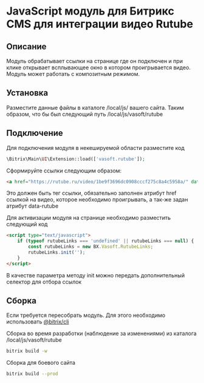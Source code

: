# JavaScript модуль для Битрикс CMS для интеграции видео Rutube

## Описание
Модуль обрабатывает ссылки на странице где он подключен и при клике открывает всплывающее окно в котором проигрывается видео. Модуль может работать с композитным режимом.

## Установка

Разместите данные файлы в каталоге /local/js/ вашего сайта. Таким образом, что бы был следующий путь /local/js/vasoft/rutube

## Подключение

Для подключения модуля в некешируемой области разместите код 
```php
\Bitrix\Main\UI\Extension::load(['vasoft.rutube']);
```

Сформируйте ссылки следующим образом:
```html
<a href="https://rutube.ru/video/1be9f3696dc0908cccf275c8a4c5958a/" data-rutube target="_blank">Просмотр видео</a>
```

Это должен быть тег ссылки, обязательно заполнен атрибут href ссылкой на видео, которое необходимо проигрывать, а так-же задан атрибут data-rutube

Для активизации модуля на странице необходимо разместить следующий код
```html
<script type="text/javascript">
    if (typeof rutubeLinks === 'undefined' || rutubeLinks === null) {
        const rutubeLinks = new BX.Vasoft.RutubeLinks;
        rutubeLinks.init('');
    }
</script>
```
В качестве параметра методу init можно передать дополнительный селектор для отбора ссылок

## Сборка

Если требуется пересобрать модуль. Для этого необходимо использовать [@bitrix/cli](https://dev.1c-bitrix.ru/learning/course/index.php?COURSE_ID=43&LESSON_ID=12435&LESSON_PATH=3913.3516.4776.3635.12435)

Сборка во время разработки (наблюдение за изменениями) из каталога /local/js/vasoft/rutube
```bash
bitrix build -w 
```

Сборка для боевого сайта 
```bash
bitrix build --prod 
```


